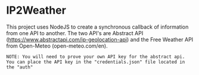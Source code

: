 # IP2Weather

This project uses NodeJS to create a synchronous callback of information from one API to another.
The two API's are Abstract API (https://www.abstractapi.com/ip-geolocation-api) and the Free Weather API from Open-Meteo (open-meteo.com/en).

`NOTE: You will need to prove your own API key for the abstract api. You can place the API key in the "credentials.json" file located in the "auth"`
